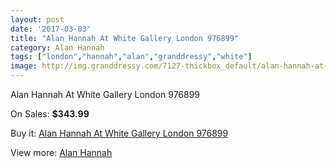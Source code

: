 ```yaml
---
layout: post
date: '2017-03-03'
title: "Alan Hannah At White Gallery London 976899"
category: Alan Hannah
tags: ["london","hannah","alan","granddressy","white"]
image: http://img.granddressy.com/7127-thickbox_default/alan-hannah-at-white-gallery-london-976899.jpg
---
```

Alan Hannah At White Gallery London 976899

On Sales: **$343.99**
<a href="https://www.granddressy.com/en/alan-hannah/6384-alan-hannah-at-white-gallery-london-976899.html"><amp-img layout="responsive" width="600" height="600" src="//img.granddressy.com/7127-thickbox_default/alan-hannah-at-white-gallery-london-976899.jpg" alt="Alan Hannah At White Gallery London 976899 0" /></a>

Buy it: [Alan Hannah At White Gallery London 976899](https://www.granddressy.com/en/alan-hannah/6384-alan-hannah-at-white-gallery-london-976899.html "Alan Hannah At White Gallery London 976899")

View more: [Alan Hannah](https://www.granddressy.com/en/113-alan-hannah "Alan Hannah")